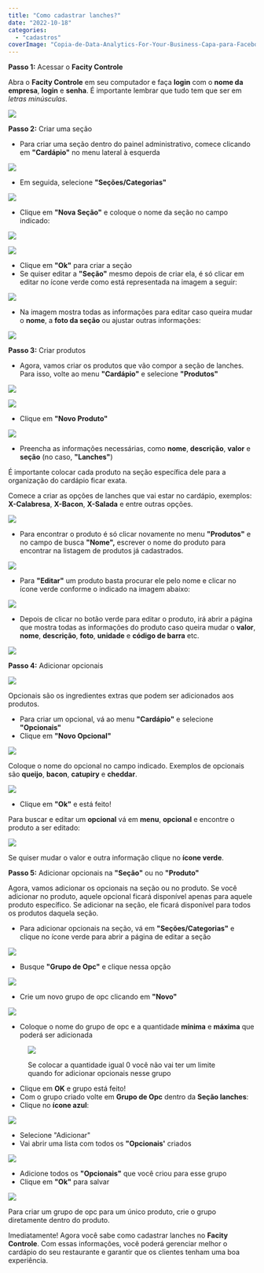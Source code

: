 ```yaml
---
title: "Como cadastrar lanches?"
date: "2022-10-18"
categories: 
  - "cadastros"
coverImage: "Copia-de-Data-Analytics-For-Your-Business-Capa-para-Facebook-1640-×-724-px-14-1.png"
---
```


**Passo 1:** Acessar o **Facity Controle**

Abra o **Facity Controle** em seu computador e faça **login** com o **nome da empresa**, **login** e **senha**. É importante lembrar que tudo tem que ser em _letras minúsculas_.

![](images/07_10_2022-15_28_24-1.png)

**Passo 2:** Criar uma seção

- Para criar uma seção dentro do painel administrativo, comece clicando em **"Cardápio"** no menu lateral à esquerda

![](images/image-1024x487.png)

- Em seguida, selecione **"Seções/Categorias"**

![](images/image-1-1024x483.png)

- Clique em **"Nova Seção"** e coloque o nome da seção no campo indicado:

![](images/image-2-1024x496.png)

![](images/Captura-de-tela-2022-10-18-181930-1024x498.png)

- Clique em **"Ok"** para criar a seção
- Se quiser editar a **"Seção"** mesmo depois de criar ela, é só clicar em editar no ícone verde como está representada na imagem a seguir:  
    

![](images/image-3-1024x496.png)

- Na imagem mostra todas as informações para editar caso queira mudar o **nome**, a **foto da seção** ou ajustar outras informações:

![](images/image-4-1024x492.png)

**Passo 3:** Criar produtos

- Agora, vamos criar os produtos que vão compor a seção de lanches. Para isso, volte ao menu **"Cardápio"** e selecione **"Produtos"**

![](images/image-5-1024x487.png)

![](images/image-6-1024x483.png)

- Clique em **"Novo Produto"**

![](images/image-7-1024x488.png)

- Preencha as informações necessárias, como **nome**, **descrição**, **valor** e **seção** (no caso, **"Lanches"**)

É importante colocar cada produto na seção específica dele para a organização do cardápio ficar exata.

Comece a criar as opções de lanches que vai estar no cardápio, exemplos: **X-Calabresa**, **X-Bacon**, **X-Salada** e entre outras opções.

![](images/Captura-de-tela-2022-10-18-184109-1024x493.png)

- Para encontrar o produto é só clicar novamente no menu **"Produtos"** e no campo de busca **"Nome",** escrever o nome do produto para encontrar na listagem de produtos já cadastrados.

![](images/image-8-1024x518.png)

- Para **"Editar"** um produto basta procurar ele pelo nome e clicar no ícone verde conforme o indicado na imagem abaixo:

![](images/image-9-1024x518.png)

- Depois de clicar no botão verde para editar o produto, irá abrir a página que mostra todas as informações do produto caso queira mudar o **valor**, **nome**, **descrição**, **foto**, **unidade** e **código de barra** etc.

![](images/Captura-de-tela-2022-10-18-190856-1024x498.png)

**Passo 4:** Adicionar opcionais

![](images/opcio1-1024x517.png)

Opcionais são os ingredientes extras que podem ser adicionados aos produtos.

- Para criar um opcional, vá ao menu **"Cardápio"** e selecione **"Opcionais"**
- Clique em **"Novo Opcional"**

![](images/opcio2-1024x517.png)

Coloque o nome do opcional no campo indicado. Exemplos de opcionais são **queijo**, **bacon**, **catupiry** e **cheddar**.

![](images/Captura-de-tela-2022-10-18-191726-1024x507.png)

- Clique em **"Ok"** e está feito!

Para buscar e editar um **opcional** vá em **menu**, **opcional** e encontre o produto a ser editado:

![](images/opcio3-1024x487.png)

Se quiser mudar o valor e outra informação clique no **ícone verde**.

**Passo 5:** Adicionar opcionais na **"Seção"** ou no **"Produto"**

Agora, vamos adicionar os opcionais na seção ou no produto. Se você adicionar no produto, aquele opcional ficará disponível apenas para aquele produto específico. Se adicionar na seção, ele ficará disponível para todos os produtos daquela seção.

- Para adicionar opcionais na seção, vá em **"Seções/Categorias"** e clique no ícone verde para abrir a página de editar a seção

![](images/opicio4-1024x473.png)

- Busque **"Grupo de Opc"** e clique nessa opção

![](images/opcio4-1024x489.png)

- Crie um novo grupo de opc clicando em **"Novo"**

![](images/opcio5-1024x486.png)

- Coloque o nome do grupo de opc e a quantidade **mínima** e **máxima** que poderá ser adicionada

<figure>

![](images/nivi-1024x511.png)

<figcaption>

Se colocar a quantidade igual 0 você não vai ter um limite quando for adicionar opcionais nesse grupo

</figcaption>

</figure>

- Clique em **OK** e grupo está feito!
- Com o grupo criado volte em **Grupo de Opc** dentro da **Seção lanches**:
- Clique no **ícone azul**:

![](images/assasas-1024x509.png)

- Selecione "Adicionar"
- Vai abrir uma lista com todos os **"Opcionais'** criados

![](images/ociog-1024x461.png)

- Adicione todos os **"Opcionais"** que você criou para esse grupo
- Clique em **"Ok"** para salvar

![](images/opcio-1024x622.png)

Para criar um grupo de opc para um único produto, crie o grupo diretamente dentro do produto.

Imediatamente! Agora você sabe como cadastrar lanches no **Facity Controle**. Com essas informações, você poderá gerenciar melhor o cardápio do seu restaurante e garantir que os clientes tenham uma boa experiência.
